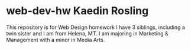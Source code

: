 # web-dev-hw Kaedin Rosling
This repository is for Web Design homework
I have 3 siblings, including a twin sister and I am from Helena, MT. I am majoring in Marketing & Management with a minor in Media Arts.
